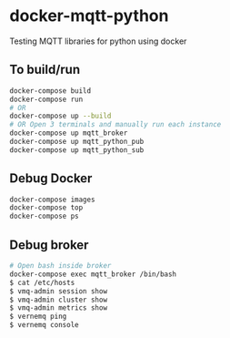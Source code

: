 # docker-mqtt-python

Testing MQTT libraries for python using docker

## To build/run

```bash
docker-compose build
docker-compose run
# OR
docker-compose up --build
# OR Open 3 terminals and manually run each instance
docker-compose up mqtt_broker
docker-compose up mqtt_python_pub
docker-compose up mqtt_python_sub
```

## Debug Docker

```bash
docker-compose images
docker-compose top
docker-compose ps
```

## Debug broker

```bash
# Open bash inside broker
docker-compose exec mqtt_broker /bin/bash
$ cat /etc/hosts
$ vmq-admin session show
$ vmq-admin cluster show
$ vmq-admin metrics show
$ vernemq ping
$ vernemq console
```